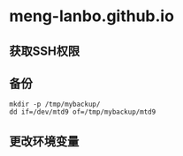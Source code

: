 # meng-lanbo.github.io

## 获取SSH权限



## 备份
```
mkdir -p /tmp/mybackup/
dd if=/dev/mtd9 of=/tmp/mybackup/mtd9
```

## 更改环境变量
